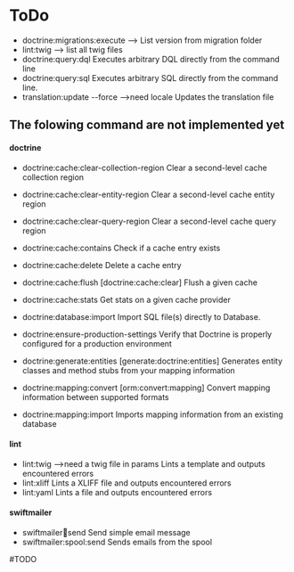 ToDo
===

- doctrine:migrations:execute --> List version from migration folder
- lint:twig --> list all twig files
- doctrine:query:dql                      Executes arbitrary DQL directly from the command line
- doctrine:query:sql                      Executes arbitrary SQL directly from the command line.
- translation:update --force -->need locale                      Updates the translation file


The folowing command are not implemented yet 
---

####  doctrine
- doctrine:cache:clear-collection-region  Clear a second-level cache collection region
- doctrine:cache:clear-entity-region      Clear a second-level cache entity region
- doctrine:cache:clear-query-region       Clear a second-level cache query region

- doctrine:cache:contains                 Check if a cache entry exists
- doctrine:cache:delete                   Delete a cache entry
- doctrine:cache:flush                    [doctrine:cache:clear] Flush a given cache
- doctrine:cache:stats                    Get stats on a given cache provider

- doctrine:database:import                Import SQL file(s) directly to Database.
- doctrine:ensure-production-settings     Verify that Doctrine is properly configured for a production environment

- doctrine:generate:entities              [generate:doctrine:entities] Generates entity classes and method stubs from your mapping information
- doctrine:mapping:convert                [orm:convert:mapping] Convert mapping information between supported formats
- doctrine:mapping:import                 Imports mapping information from an existing database

#### lint
- lint:twig    -->need a twig file in params                            Lints a template and outputs encountered errors
- lint:xliff                              Lints a XLIFF file and outputs encountered errors
- lint:yaml                               Lints a file and outputs encountered errors

#### swiftmailer
- swiftmailer:email:send                  Send simple email message
- swiftmailer:spool:send                  Sends emails from the spool




#TODO
